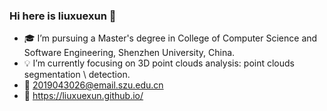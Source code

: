 ### Hi here is liuxuexun 👋

- :mortar_board: I’m pursuing a Master's degree in College of Computer Science and Software Engineering, Shenzhen University, China.
- :bulb: I’m currently focusing on 3D point clouds analysis: point clouds segmentation \ detection.
- :email: 2019043026@email.szu.edu.cn
- :page_facing_up: https://liuxuexun.github.io/

<!--
**mellody11/mellody11** is a ✨ _special_ ✨ repository because its `README.md` (this file) appears on your GitHub profile.

Here are some ideas to get you started:

- 🔭 I’m currently working on ...
- 🌱 I’m currently learning ...
- 👯 I’m looking to collaborate on ...
- 🤔 I’m looking for help with ...
- 💬 Ask me about ...
- 📫 How to reach me: ...
- 😄 Pronouns: ...
- ⚡ Fun fact: ...
-->
